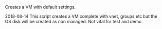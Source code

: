 Creates a VM with default settings.

2018-08-14
This script creates a VM complete with vnet, groups etc but the OS disk will be created as non managed. Not vital for test and demo.  
